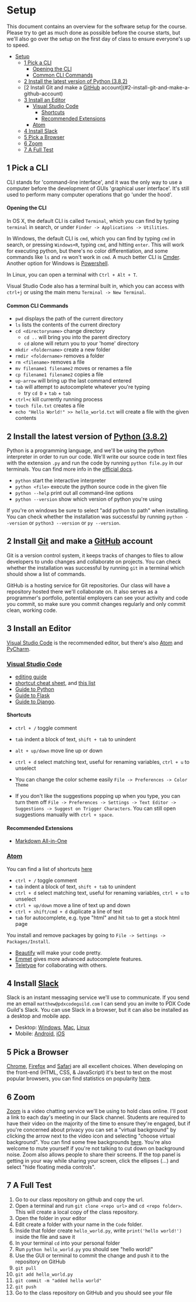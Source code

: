 


# Setup

This document contains an overview for the software setup for the course. Please try to get as much done as possible before the course starts, but we'll also go over the setup on the first day of class to ensure everyone's up to speed.

- [Setup](#setup)
  - [1 Pick a CLI](#1-pick-a-cli)
      - [Opening the CLI](#opening-the-cli)
      - [Common CLI Commands](#common-cli-commands)
  - [2 Install the latest version of Python (3.8.2)](#2-install-the-latest-version-of-python-382)
  - [2 Install Git and make a [GitHub](https://github.com/) account](#2-install-git-and-make-a-github-account)
  - [3 Install an Editor](#3-install-an-editor)
    - [Visual Studio Code](#visual-studio-code)
      - [Shortcuts](#shortcuts)
      - [Recommended Extensions](#recommended-extensions)
    - [Atom](#atom)
  - [4 Install Slack](#4-install-slack)
  - [5 Pick a Browser](#5-pick-a-browser)
  - [6 Zoom](#6-zoom)
  - [7 A Full Test](#7-a-full-test)



## 1 Pick a CLI

CLI stands for 'command-line interface', and it was the only way to use a computer before the development of GUIs 'graphical user interface'. It's still used to perform many computer operations that go 'under the hood'.

#### Opening the CLI

In OS X, the default CLI is called `Terminal`, which you can find by typing `terminal` in search, or under `Finder -> Applications -> Utilities`.

In Windows, the default CLI is `cmd`, which you can find by typing `cmd` in search, or pressing `Windows+R`, typing `cmd`, and hitting `enter`. This will work for executing python, but there's no color differentiation, and some commands like `ls` and `rm` won't work in `cmd`. A much better CLI is [Cmder](http://cmder.net/). Another option for Windows is [Powershell](https://msdn.microsoft.com/en-us/powershell/scripting/setup/installing-windows-powershell).

In Linux, you can open a terminal with `Ctrl + Alt + T`.

Visual Studio Code also has a terminal built in, which you can access with `ctrl+j` or using the main menu `Terminal -> New Terminal`.

#### Common CLI Commands

- `pwd` displays the path of the current directory
- `ls` lists the contents of the current directory
- `cd <directoryname>` change directory
    - `cd ..` will bring you into the parent directory
    - `cd` alone will return you to your 'home' directory
- `mkdir <foldername>` create a new folder 
- `rmdir <foldername>` removes a folder
- `rm <filename>` removes a file
- `mv filename1 filename2` moves or renames a file
- `cp filename1 filename2` copies a file
- `up-arrow` will bring up the last command entered
- `tab` will attempt to autocomplete whatever you're typing
    - try `cd D` + `tab` + `tab`
- `ctrl+c` kill currently running process
- `touch file.txt` creates a file
- `echo "Hello World!" >> hello_world.txt` will create a file with the given contents


## 2 Install the latest version of [Python (3.8.2)](https://www.python.org/downloads/)

Python is a programming language, and we'll be using the python interpreter in order to run our code. We'll write our source code in text files with the extension `.py` and run the code by running `python file.py` in our terminals. You can find more info in the [official docs](https://docs.python.org/3/using/cmdline.html).


- `python` start the interactive interpreter
- `python <file>` execute the python source code in the given file
- `python --help` print out all command-line options
- `python --version` show which version of python you're using

If you're on windows be sure to select "add python to path" when installing. You can check whether the installation was successful by running `python --version` or `python3 --version` or `py --version`.

## 2 Install [Git](https://git-scm.com/downloads) and make a [GitHub](https://github.com/) account

Git is a version control system, it keeps tracks of changes to files to allow developers to undo changes and collaborate on projects. You can check whether the installation was successful by running `git` in a terminal which should show a list of commands.

GitHub is a hosting service for Git repositories. Our class will have a repository hosted there we'll collaborate on. It also serves as a programmer's portfolio, potential employers can see your activity and code you commit, so make sure you commit changes regularly and only commit clean, working code.

## 3 Install an Editor

[Visual Studio Code](https://code.visualstudio.com/) is the recommended editor, but there's also [Atom](https://atom.io/) and [PyCharm](https://www.jetbrains.com/pycharm/).

### [Visual Studio Code](https://code.visualstudio.com/)

- [editing guide](https://code.visualstudio.com/docs/editor/codebasics)
- [shortcut cheat sheet](https://code.visualstudio.com/shortcuts/keyboard-shortcuts-windows.pdf), and [this list](https://medium.com/better-programming/20-vs-code-shortcuts-for-fast-coding-cheatsheet-10b0e72fd5d)
- [Guide to Python](https://code.visualstudio.com/docs/python/python-tutorial)
- [Guide to Flask](https://code.visualstudio.com/docs/python/tutorial-flask)
- [Guide to Django](https://code.visualstudio.com/docs/python/tutorial-django).

#### Shortcuts

- `ctrl + /` toggle comment
- `tab` indent a block of text, `shift + tab` to unindent
- `alt + up/down` move line up or down
- `ctrl + d` select matching text, useful for renaming variables, `ctrl + u` to unselect

- You can change the color scheme easily `File -> Preferences -> Color Theme`
- If you don't like the suggestions popping up when you type, you can turn them off `File -> Preferences -> Settings -> Text Editor -> Suggestions -> Suggest on Trigger Characters`. You can still open suggestions manually with `ctrl + space`.

#### Recommended Extensions

- [Markdown All-in-One](https://marketplace.visualstudio.com/items?itemName=yzhang.markdown-all-in-one)


### [Atom](https://atom.io/)

You can find a list of shortcuts [here](https://github.com/nwinkler/atom-keyboard-shortcuts)

- `ctrl + /` toggle comment
- `tab` indent a block of text, `shift + tab` to unindent
- `ctrl + d` select matching text, useful for renaming variables, `ctrl + u` to unselect
- `ctrl + up/down` move a line of text up and down
- `ctrl + shift/cmd + d` duplicate a line of text
- `tab` for autocomplete, e.g. type "html" and hit `tab` to get a stock html page

You install and remove packages by going to `File -> Settings -> Packages/Install`.

- [Beautify](https://atom.io/packages/atom-beautify) will make your code pretty.
- [Emmet](https://atom.io/packages/emmet) gives more advanced autocomplete features.
- [Teletype](https://teletype.atom.io/) for collaborating with others.


## 4 Install [Slack](https://slack.com/)

Slack is an instant messaging service we'll use to communicate. If you send me an email `matthew@pdxcodeguild.com` I can send you an invite to PDX Code Guild's Slack. You can use Slack in a browser, but it can also be installed as a desktop and mobile app.

- Desktop: [Windows](https://slack.com/downloads/windows), [Mac](https://slack.com/downloads/mac), [Linux](https://slack.com/downloads/linux)
- Mobile: [Android](https://slack.com/downloads/android), [iOS](https://slack.com/downloads/ios)


## 5 Pick a Browser

[Chrome](https://www.google.com/chrome/), [Firefox](https://www.mozilla.org/en-US/firefox/new/) and [Safari](https://www.apple.com/safari/) are all excellent choices. When developing on the front-end (HTML, CSS, & JavaScript) it's best to test on the most popular browsers, you can find statistics on popularity [here](https://en.wikipedia.org/wiki/Usage_share_of_web_browsers#Summary_tables).


## 6 Zoom

[Zoom](https://zoom.us/) is a video chatting service we'll be using to hold class online. I'll post a link to each day's meeting in our Slack channel. Students are required to have their video on the majority of the time to ensure they're engaged, but if you're concerned about privacy you can set a "virtual background" by clicking the arrow next to the video icon and selecting "choose virtual background". You can find some free backgrounds [here](https://www.shutterstock.com/discover/free-virtual-backgrounds). You're also welcome to mute yourself if you're not talking to cut down on background noise. Zoom also allows people to share their screens. If the top panel is getting in your way while sharing your screen, click the ellipses (...) and select "hide floating media controls".


## 7 A Full Test

1. Go to our class repository on github and copy the url.
2. Open a terminal and run `git clone <repo url>` and `cd <repo folder>`. This will create a local copy of the class repository.
3. Open the folder in your editor
4. Edit create a folder with your name in the `Code` folder.
5. Inside that folder create `hello_world.py`, write `print('hello world!')` inside the file and save it
6. In your terminal `cd` into your personal folder
7. Run `python hello_world.py` you should see "hello world!"
8. Use the GUI or terminal to commit the change and push it to the repository on GitHub
  1. `git pull`
  2. `git add hello_world.py`
  3. `git commit -m "added hello world"`
  4. `git push`
9. Go to the class repository on GitHub and you should see your file

